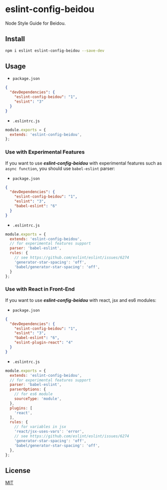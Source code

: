 # eslint-config-beidou

Node Style Guide for Beidou.

## Install

```bash
npm i eslint eslint-config-beidou --save-dev
```

## Usage

- `package.json`

```json
{
  "devDependencies": {
    "eslint-config-beidou": "1",
    "eslint": "3"
  }
}
```

- `.eslintrc.js`

```js
module.exports = {
  extends: 'eslint-config-beidou',
};
```

### Use with Experimental Features

If you want to use ***eslint-config-beidou*** with experimental features such as `async function`, you should use `babel-eslint` parser:

- `package.json`

```json
{
  "devDependencies": {
    "eslint-config-beidou": "1",
    "eslint": "3",
    "babel-eslint": "6"
  }
}
```

- `.eslintrc.js`

```js
module.exports = {
  extends: 'eslint-config-beidou',
  // for experimental features support
  parser: 'babel-eslint',
  rules: {
    // see https://github.com/eslint/eslint/issues/6274
    'generator-star-spacing': 'off',
    'babel/generator-star-spacing': 'off',
  }
};
```

### Use with React in Front-End

If you want to use ***eslint-config-beidou*** with react, jsx and es6 modules:

- `package.json`

```json
{
  "devDependencies": {
    "eslint-config-beidou": "1",
    "eslint": "3",
    "babel-eslint": "6",
    "eslint-plugin-react": "4"
  }
}
```

- `.eslintrc.js`

```js
module.exports = {
  extends: 'eslint-config-beidou',
  // for experimental features support
  parser: 'babel-eslint',
  parserOptions: {
    // for es6 module
    sourceType: 'module',
  },
  plugins: [
    'react',
  ],
  rules: {
    // for variables in jsx
    'react/jsx-uses-vars': 'error',
    // see https://github.com/eslint/eslint/issues/6274
    'generator-star-spacing': 'off',
    'babel/generator-star-spacing': 'off',
  },
};
```

## License

[MIT](LICENSE)
